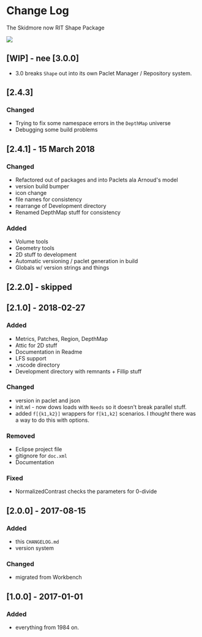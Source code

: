 # Change Log

The Skidmore now RIT Shape Package

![](icon.png)

<!--
## Guiding Principles

- Changelogs are for humans, not machines. 
- There should be an entry for every single version.
- The same types of changes should be grouped.
- Versions and sections should be linkable.
- The latest version comes first.
- The release date of each versions is displayed.
- Mention whether you follow Semantic Versioning.

## Types of changes

- `Added` for new features.
- `Changed` for changes in existing functionality.
- `Deprecated` for soon-to-be removed features.
- `Removed` for now removed features.
- `Fixed` for any bug fixes.
- `Security` in case of vulnerabilities. 
-->

## [WIP] - nee [3.0.0]

- 3.0 breaks `Shape` out into its own Paclet Manager / Repository system.
## [2.4.3]
### Changed
- Trying to fix some namespace errors in the `DepthMap` universe
- Debugging some build problems

## [2.4.1] - 15 March 2018

### Changed
- Refactored out of packages and into Paclets ala Arnoud's model
- version build bumper
- icon change
- file names for consistency
- rearrange of Development directory
- Renamed DepthMap stuff for consistency

### Added
- Volume tools
- Geometry tools
- 2D stuff to development
- Automatic versioning / paclet generation in build
- Globals w/ version strings and things


## [2.2.0] - skipped

## [2.1.0] - 2018-02-27
### Added

- Metrics, Patches, Region, DepthMap
- Attic for 2D stuff
- Documentation in Readme
- LFS support
- .vscode directory
- Development directory with remnants + Fillip stuff

### Changed

- version in paclet and json
- init.wl - now dows loads with `Needs` so it doesn't break parallel stuff.
- added `f[{k1,k2}]` wrappers for `f[k1,k2]` scenarios. I *thought* there was a way to do this with options.

### Removed

- Eclipse project file
- gitignore for `doc.xml`
- Documentation

### Fixed

- NormalizedContrast checks the parameters for 0-divide

## [2.0.0] - 2017-08-15
### Added
- this `CHANGELOG.md`
- version system

### Changed

- migrated from Workbench


## [1.0.0] - 2017-01-01

### Added

- everything from 1984 on.
